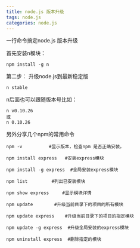 ```yaml
---
title: node.js 版本升级
tags: node.js
categories: node.js
---
```


一行命令搞定node.js 版本升级

首先安装n模块：

```
npm install -g n
```
第二步：
升级node.js到最新稳定版

```
n stable
```

n后面也可以跟随版本号比如：

```
n v0.10.26
或
n 0.10.26
```

另外分享几个npm的常用命令

```
npm -v          #显示版本，检查npm 是否正确安装。

npm install express   #安装express模块

npm install -g express  #全局安装express模块

npm list         #列出已安装模块

npm show express     #显示模块详情

npm update        #升级当前目录下的项目的所有模块

npm update express    #升级当前目录下的项目的指定模块

npm update -g express  #升级全局安装的express模块

npm uninstall express  #删除指定的模块
```
